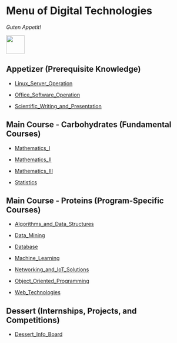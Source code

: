 # Menu of Digital Technologies

*Guten Appetit!*

<img src="https://fzhang.bioinfo-lab.com/img/white.png" height="50">

## Appetizer (Prerequisite Knowledge)

- [Linux_Server_Operation](Linux_Server_Operation)

- [Office_Software_Operation](Office_Software_Operation)

- [Scientific_Writing_and_Presentation](Scientific_Writing_and_Presentation)


## Main Course - Carbohydrates (Fundamental Courses)

- [Mathematics_I](Mathematics_I)

- [Mathematics_II](Mathematics_II)

- [Mathematics_III](Mathematics_III)

- [Statistics](Statistics)

## Main Course - Proteins (Program-Specific Courses)

- [Algorithms_and_Data_Structures](Algorithms_and_Data_Structures)

- [Data_Mining](Data_Mining)

- [Database](Database)

- [Machine_Learning](Machine_Learning)

- [Networking_and_IoT_Solutions](Networking_and_IoT_Solutions)

- [Object_Oriented_Programming](Object_Oriented_Programming)

- [Web_Technologies](Web_Technologies)

## Dessert (Internships, Projects, and Competitions)

- [Dessert_Info_Board](Dessert_Info_Board)



<img src="https://fzhang.bioinfo-lab.com/img/white.png" height="1">
